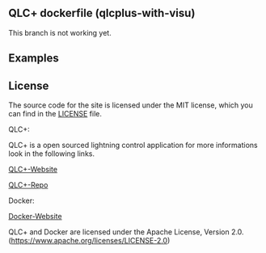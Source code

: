 ## QLC+ dockerfile (qlcplus-with-visu)

This branch is not working yet.

## Examples


## License

The source code for the site is licensed under the MIT license, which you can find in
the [LICENSE](https://github.com/laustock/qlc-plus-docker/blob/main/LICENSE) file.

QLC+: 

QLC+ is a open sourced lightning control application for more informations look in the following links.

[QLC+-Website](https://qlcplus.org/)

[QLC+-Repo](https://github.com/mcallegari/qlcplus/)

Docker:

[Docker-Website](https://www.docker.com/)

QLC+ and Docker are licensed under the Apache License, Version 2.0. (https://www.apache.org/licenses/LICENSE-2.0)
